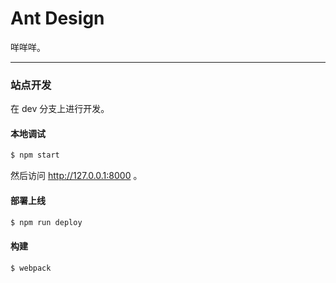 # Ant Design

咩咩咩。

---

### 站点开发

在 dev 分支上进行开发。

#### 本地调试

```bash
$ npm start
```

然后访问 http://127.0.0.1:8000 。

#### 部署上线

```bash
$ npm run deploy
```

#### 构建

```bash
$ webpack
```

